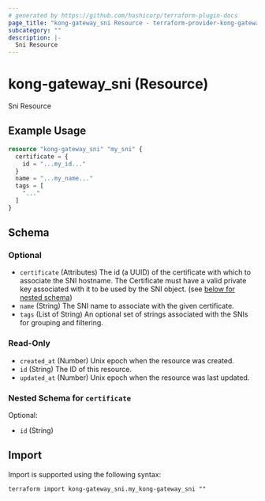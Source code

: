 ```yaml
---
# generated by https://github.com/hashicorp/terraform-plugin-docs
page_title: "kong-gateway_sni Resource - terraform-provider-kong-gateway"
subcategory: ""
description: |-
  Sni Resource
---
```


# kong-gateway_sni (Resource)

Sni Resource

## Example Usage

```terraform
resource "kong-gateway_sni" "my_sni" {
  certificate = {
    id = "...my_id..."
  }
  name = "...my_name..."
  tags = [
    "..."
  ]
}
```

<!-- schema generated by tfplugindocs -->
## Schema

### Optional

- `certificate` (Attributes) The id (a UUID) of the certificate with which to associate the SNI hostname. The Certificate must have a valid private key associated with it to be used by the SNI object. (see [below for nested schema](#nestedatt--certificate))
- `name` (String) The SNI name to associate with the given certificate.
- `tags` (List of String) An optional set of strings associated with the SNIs for grouping and filtering.

### Read-Only

- `created_at` (Number) Unix epoch when the resource was created.
- `id` (String) The ID of this resource.
- `updated_at` (Number) Unix epoch when the resource was last updated.

<a id="nestedatt--certificate"></a>
### Nested Schema for `certificate`

Optional:

- `id` (String)

## Import

Import is supported using the following syntax:

```shell
terraform import kong-gateway_sni.my_kong-gateway_sni ""
```
